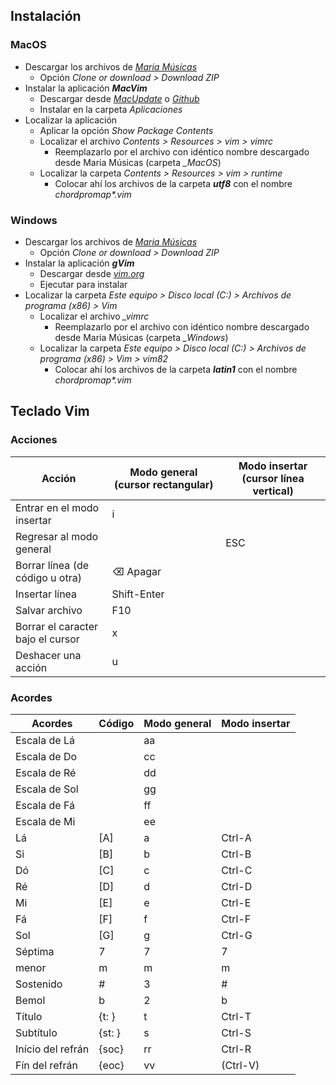 ## Instalación

### MacOS

- Descargar los archivos de *[Maria Músicas](https://github.com/mariamusicas/vim)*
  - Opción *Clone or download > Download ZIP*
- Instalar la aplicación ***MacVim***
  - Descargar desde *[MacUpdate](https://www.macupdate.com/app/mac/25988/macvim)* o *[Github](https://github.com/macvim-dev/macvim/releases)*
  - Instalar en la carpeta *Aplicaciones*
- Localizar la aplicación 
  - Aplicar la opción *Show Package Contents*
  - Localizar el archivo *Contents > Resources > vim > vimrc*
    - Reemplazarlo por el archivo con idéntico nombre descargado desde Maria Músicas (carpeta *\_MacOS*)
  - Localizar la carpeta *Contents > Resources > vim > runtime*
    - Colocar ahí los archivos de la carpeta ***utf8*** con el nombre *chordpromap\*.vim*

### Windows 

- Descargar los archivos de *[Maria Músicas](https://github.com/mariamusicas/vim)*
  - Opción *Clone or download > Download ZIP*
- Instalar la aplicación ***gVim***
  - Descargar desde *[vim.org](https://www.vim.org/download.php#pc)*
  - Ejecutar para instalar
- Localizar la carpeta *Este equipo > Disco local (C:) > Archivos de programa (x86) > Vim*
  - Localizar el archivo *_vimrc*
    - Reemplazarlo por el archivo con idéntico nombre descargado desde Maria Músicas (carpeta *\_Windows*)
  - Localizar la carpeta *Este equipo > Disco local (C:) > Archivos de programa (x86) > Vim > vim82*
    - Colocar ahí los archivos de la carpeta ***latin1*** con el nombre *chordpromap\*.vim*

## Teclado Vim

### Acciones

| Acción    | Modo general (cursor rectangular) | Modo insertar (cursor línea vertical) |
|-----------------------------------------|----------------------|----------------------|
| Entrar en el modo insertar              | i                    |                      |
| Regresar al modo general                |                      | ESC                  |
| Borrar línea (de código u otra)         | ⌫ Apagar             |                      |
| Insertar línea                          | Shift-Enter          |                      |
| Salvar archivo                          | F10                  |                      |
| Borrar el caracter bajo el cursor       | x                    |                      |
| Deshacer una acción                     | u                    |                      |

### Acordes

| Acordes           | Código | Modo general | Modo insertar |
| ----------------- | ------ | ------------ | ------------- |
| Escala de Lá      |        | aa           |               |
| Escala de Do      |        | cc           |               |
| Escala de Ré      |        | dd           |               |
| Escala de Sol     |        | gg           |               |
| Escala de Fá      |        | ff           |               |
| Escala de Mi      |        | ee           |               |
| Lá                | [A]    | a            | Ctrl-A        |
| Si                | [B]    | b            | Ctrl-B        |
| Dó                | [C]    | c            | Ctrl-C        |
| Ré                | [D]    | d            | Ctrl-D        |
| Mi                | [E]    | e            | Ctrl-E        |
| Fá                | [F]    | f            | Ctrl-F        |
| Sol               | [G]    | g            | Ctrl-G        |
| Séptima           | 7      | 7            | 7             |
| menor             | m      | m            | m             |
| Sostenido         | #      | 3            | #             |
| Bemol             | b      | 2            | b             |
| Título            | {t: }  | t            | Ctrl-T        |
| Subtítulo         | {st: } | s            | Ctrl-S        |
| Início del refrán | {soc}  | rr           | Ctrl-R        |
| Fín del refrán    | {eoc}  | vv           | (Ctrl-V)      |

